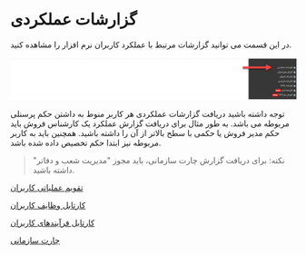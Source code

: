 # گزارشات عملکردی

در این قسمت می توانید گزارشات مرتبط با عملکرد کاربران نرم افزار را مشاهده کنید.

![](PreGozareshateAmalkardi.png)

توجه داشته باشید دریافت گزارشات عملکردی هر کاربر منوط به داشتن حکم پرسنلی مربوطه می باشد. به طور مثال برای دریافت گزارش عملکرد یک کارشناس فروش باید حکم مدیر فروش یا حکمی با سطح بالاتر از آن را داشته باشید. همچنین باید به کاربر مربوطه نیز ابتدا حکم تخصیص داده شده باشد. 

> نکته: برای دریافت گزارش چارت سازمانی، باید مجوز "مدیریت شعب و دفاتر" داشته باشید.    

[تقویم عملیاتی کاربران](https://github.com/1stco/PayamGostarDocs/blob/master/Help/Management-and-reports/Functional-reports/User-Operating-Calendar/User-Operating-Calendar.md)

[کارتابل وظایف کاربران](https://github.com/1stco/PayamGostarDocs/blob/master/Help/Management-and-reports/Functional-reports/Cardboard-user-tasks/Cardboard-user-tasks.md)

[کارتابل فرآیندهای کاربران](https://github.com/1stco/PayamGostarDocs/blob/master/Help/Management-and-reports/Functional-reports/Cardboard-user-processes/Cardboard-user-processes.md)

[چارت سازمانی](https://github.com/1stco/PayamGostarDocs/blob/master/Help/Management-and-reports/Functional-reports/Chart/Chart.md)

